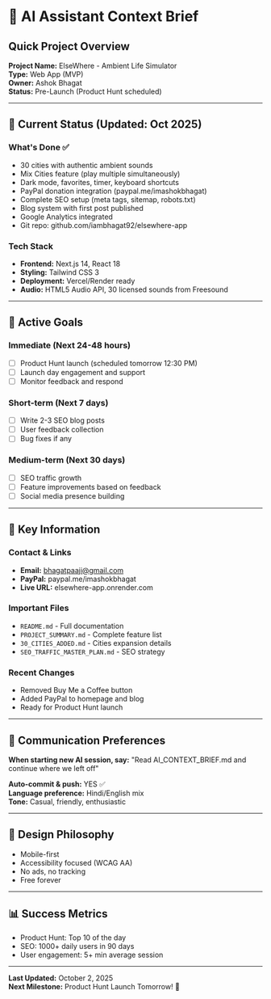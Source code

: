 # 🤖 AI Assistant Context Brief

## Quick Project Overview
**Project Name:** ElseWhere - Ambient Life Simulator  
**Type:** Web App (MVP)  
**Owner:** Ashok Bhagat  
**Status:** Pre-Launch (Product Hunt scheduled)

---

## 🎯 Current Status (Updated: Oct 2025)

### What's Done ✅
- 30 cities with authentic ambient sounds
- Mix Cities feature (play multiple simultaneously)
- Dark mode, favorites, timer, keyboard shortcuts
- PayPal donation integration (paypal.me/imashokbhagat)
- Complete SEO setup (meta tags, sitemap, robots.txt)
- Blog system with first post published
- Google Analytics integrated
- Git repo: github.com/iambhagat92/elsewhere-app

### Tech Stack
- **Frontend:** Next.js 14, React 18
- **Styling:** Tailwind CSS 3
- **Deployment:** Vercel/Render ready
- **Audio:** HTML5 Audio API, 30 licensed sounds from Freesound

---

## 📅 Active Goals

### Immediate (Next 24-48 hours)
- [ ] Product Hunt launch (scheduled tomorrow 12:30 PM)
- [ ] Launch day engagement and support
- [ ] Monitor feedback and respond

### Short-term (Next 7 days)
- [ ] Write 2-3 SEO blog posts
- [ ] User feedback collection
- [ ] Bug fixes if any

### Medium-term (Next 30 days)
- [ ] SEO traffic growth
- [ ] Feature improvements based on feedback
- [ ] Social media presence building

---

## 🔑 Key Information

### Contact & Links
- **Email:** bhagatpaaji@gmail.com
- **PayPal:** paypal.me/imashokbhagat
- **Live URL:** elsewhere-app.onrender.com

### Important Files
- `README.md` - Full documentation
- `PROJECT_SUMMARY.md` - Complete feature list
- `30_CITIES_ADDED.md` - Cities expansion details
- `SEO_TRAFFIC_MASTER_PLAN.md` - SEO strategy

### Recent Changes
- Removed Buy Me a Coffee button
- Added PayPal to homepage and blog
- Ready for Product Hunt launch

---

## 💬 Communication Preferences

**When starting new AI session, say:**
"Read AI_CONTEXT_BRIEF.md and continue where we left off"

**Auto-commit & push:** YES ✅  
**Language preference:** Hindi/English mix  
**Tone:** Casual, friendly, enthusiastic

---

## 🎨 Design Philosophy
- Mobile-first
- Accessibility focused (WCAG AA)
- No ads, no tracking
- Free forever

---

## 📊 Success Metrics
- Product Hunt: Top 10 of the day
- SEO: 1000+ daily users in 90 days
- User engagement: 5+ min average session

---

**Last Updated:** October 2, 2025  
**Next Milestone:** Product Hunt Launch Tomorrow! 🚀
